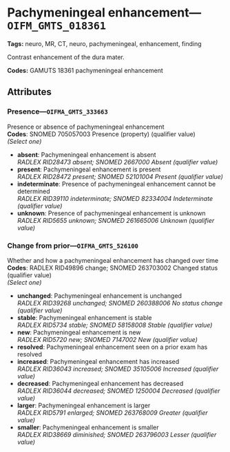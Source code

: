 # Pachymeningeal enhancement—`OIFM_GMTS_018361`

**Tags:** neuro, MR, CT, neuro, pachymeningeal, enhancement, finding

Contrast enhancement of the dura mater.

**Codes:** GAMUTS 18361 pachymeningeal enhancement

## Attributes

### Presence—`OIFMA_GMTS_333663`

Presence or absence of pachymeningeal enhancement  
**Codes**: SNOMED 705057003 Presence (property) (qualifier value)  
*(Select one)*

- **absent**: Pachymeningeal enhancement is absent  
_RADLEX RID28473 absent; SNOMED 2667000 Absent (qualifier value)_
- **present**: Pachymeningeal enhancement is present  
_RADLEX RID28472 present; SNOMED 52101004 Present (qualifier value)_
- **indeterminate**: Presence of pachymeningeal enhancement cannot be determined  
_RADLEX RID39110 indeterminate; SNOMED 82334004 Indeterminate (qualifier value)_
- **unknown**: Presence of pachymeningeal enhancement is unknown  
_RADLEX RID5655 unknown; SNOMED 261665006 Unknown (qualifier value)_

### Change from prior—`OIFMA_GMTS_526100`

Whether and how a pachymeningeal enhancement has changed over time  
**Codes**: RADLEX RID49896 change; SNOMED 263703002 Changed status (qualifier value)  
*(Select one)*

- **unchanged**: Pachymeningeal enhancement is unchanged  
_RADLEX RID39268 unchanged; SNOMED 260388006 No status change (qualifier value)_
- **stable**: Pachymeningeal enhancement is stable  
_RADLEX RID5734 stable; SNOMED 58158008 Stable (qualifier value)_
- **new**: Pachymeningeal enhancement is new  
_RADLEX RID5720 new; SNOMED 7147002 New (qualifier value)_
- **resolved**: Pachymeningeal enhancement seen on a prior exam has resolved  
- **increased**: Pachymeningeal enhancement has increased  
_RADLEX RID36043 increased; SNOMED 35105006 Increased (qualifier value)_
- **decreased**: Pachymeningeal enhancement has decreased  
_RADLEX RID36044 decreased; SNOMED 1250004 Decreased (qualifier value)_
- **larger**: Pachymeningeal enhancement is larger  
_RADLEX RID5791 enlarged; SNOMED 263768009 Greater (qualifier value)_
- **smaller**: Pachymeningeal enhancement is smaller  
_RADLEX RID38669 diminished; SNOMED 263796003 Lesser (qualifier value)_